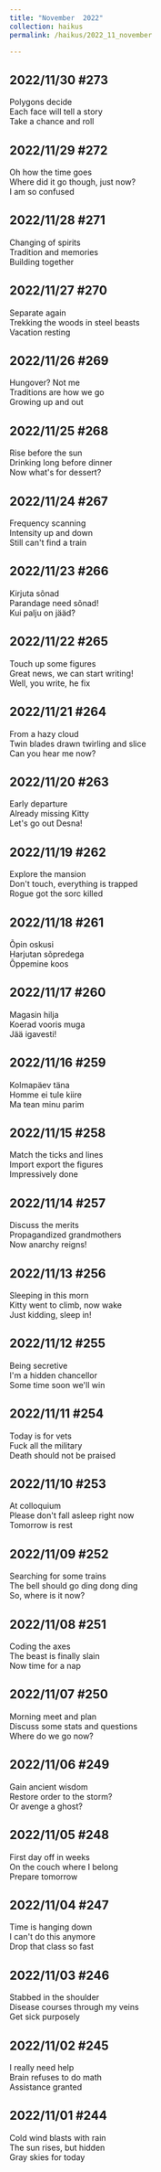 ```yaml
---
title: "November  2022"
collection: haikus
permalink: /haikus/2022_11_november

---
```

## 2022/11/30 #273
Polygons decide \
Each face will tell a story \
Take a chance and roll


## 2022/11/29 #272
Oh how the time goes \
Where did it go though, just now? \
I am so confused

## 2022/11/28 #271
Changing of spirits \
Tradition and memories \
Building together

## 2022/11/27 #270
Separate again \
Trekking the woods in steel beasts \
Vacation resting

## 2022/11/26 #269
Hungover? Not me \
Traditions are how we go \
Growing up and out

## 2022/11/25 #268
Rise before the sun \
Drinking long before dinner \
Now what's for dessert?

## 2022/11/24 #267
Frequency scanning \
Intensity up and down \
Still can't find a train

## 2022/11/23 #266
Kirjuta sõnad \
Parandage need sõnad! \
Kui palju on jääd?

## 2022/11/22 #265
Touch up some figures \
Great news, we can start writing! \
Well, you write, he fix

## 2022/11/21 #264
From a hazy cloud \
Twin blades drawn twirling and slice \
Can you hear me now?

## 2022/11/20 #263
Early departure \
Already missing Kitty \
Let's go out Desna!

## 2022/11/19 #262
Explore the mansion \
Don't touch, everything is trapped \
Rogue got the sorc killed

## 2022/11/18 #261
Õpin oskusi \
Harjutan sõpredega \
Õppemine koos

## 2022/11/17 #260
Magasin hilja \
Koerad vooris muga \
Jää igavesti!

## 2022/11/16 #259
Kolmapäev täna \
Homme ei tule kiire \
Ma tean minu parim

## 2022/11/15 #258
Match the ticks and lines \
Import export the figures \
Impressively done

## 2022/11/14 #257
Discuss the merits \
Propagandized grandmothers \
Now anarchy reigns!

## 2022/11/13 #256
Sleeping in this morn \
Kitty went to climb, now wake \
Just kidding, sleep in!

## 2022/11/12 #255
Being secretive \
I'm a hidden chancellor \
Some time soon we'll win

## 2022/11/11 #254
Today is for vets \
Fuck all the military \
Death should not be praised

## 2022/11/10 #253
At colloquium \
Please don't fall asleep right now \
Tomorrow is rest

## 2022/11/09 #252
Searching for some trains \
The bell should go ding dong ding \
So, where is it now?


## 2022/11/08 #251
Coding the axes \
The beast is finally slain \
Now time for a nap

## 2022/11/07 #250
Morning meet and plan \
Discuss some stats and questions \
Where do we go now?

## 2022/11/06 #249
Gain ancient wisdom \
Restore order to the storm? \
Or avenge a ghost?

## 2022/11/05 #248
First day off in weeks \
On the couch where I belong \
Prepare tomorrow

## 2022/11/04 #247
Time is hanging down \
I can't do this anymore \
Drop that class so fast

## 2022/11/03 #246
Stabbed in the shoulder \
Disease courses through my veins \
Get sick purposely

## 2022/11/02 #245
I really need help \
Brain refuses to do math \
Assistance granted

## 2022/11/01 #244
Cold wind blasts with rain \
The sun rises, but hidden \
Gray skies for today


<!-- Tana on eesti
vabariigiaastapaev
joogid koigile -->



<!-- Heading 1
======

Heading 2  
======

Heading 3
====== -->
